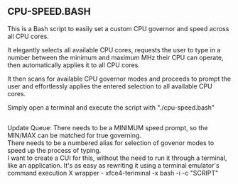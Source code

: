 ## CPU-SPEED.BASH
This is a Bash script to easily set a custom CPU governor and speed across all CPU cores.  

It elegantly selects all available CPU cores, requests the user to type in a number between the minimum and maximum MHz their CPU can operate, then automatically applies it to all CPU cores.  

It then scans for available CPU governor modes and proceeds to prompt the user and effortlessly applies the entered selection to all available CPU cores.  

Simply open a terminal and execute the script with "./cpu-speed.bash"  

##
Update Queue:
There needs to be a MINIMUM speed prompt, so the MIN/MAX can be matched for true governing.  
There needs to be a numbered alias for selection of govenor modes to speed up the process of typing.  
I want to create a CUI for this, without the need to run it through a terminal, like an application. It's as easy as rewriting it using a terminal emulator's command execution X wrapper - xfce4-teriminal -x bash -i -c "SCRIPT"  
##
